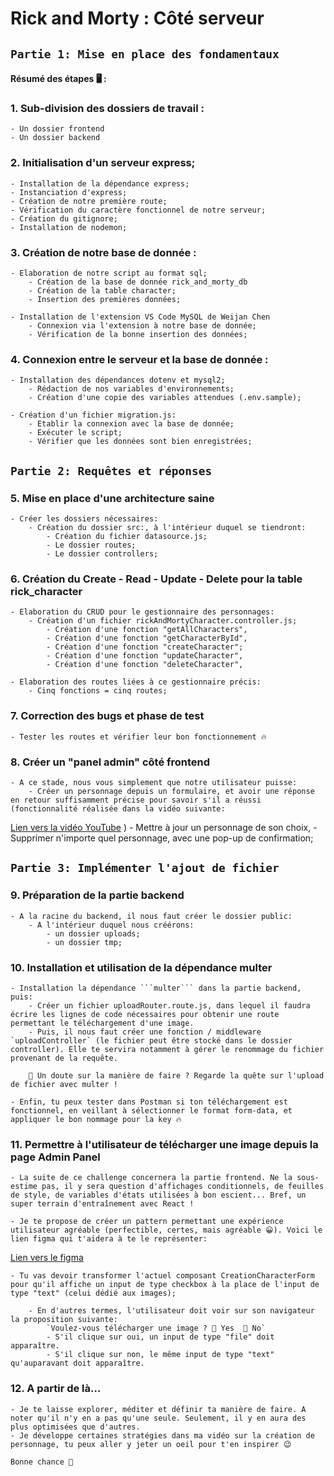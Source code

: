 # Rick and Morty : Côté serveur
## ```Partie 1: Mise en place des fondamentaux```

#### Résumé des étapes 🖥️ :
### 1. Sub-division des dossiers de travail :

    - Un dossier frontend 
    - Un dossier backend 

### 2. Initialisation d'un serveur express;

    - Installation de la dépendance express;
    - Instanciation d'express;
    - Création de notre première route;
    - Vérification du caractère fonctionnel de notre serveur;
    - Création du gitignore;
    - Installation de nodemon;

### 3. Création de notre base de donnée :
    - Elaboration de notre script au format sql;
        - Création de la base de donnée rick_and_morty_db
        - Création de la table character;
        - Insertion des premières données;

    - Installation de l'extension VS Code MySQL de Weijan Chen
        - Connexion via l'extension à notre base de donnée;
        - Vérification de la bonne insertion des données;

### 4. Connexion entre le serveur et la base de donnée :

    - Installation des dépendances dotenv et mysql2;
        - Rédaction de nos variables d'environnements;
        - Création d'une copie des variables attendues (.env.sample);

    - Création d'un fichier migration.js:
        - Etablir la connexion avec la base de donnée;
        - Exécuter le script;
        - Vérifier que les données sont bien enregistrées;

## ```Partie 2: Requêtes et réponses```

### 5. Mise en place d'une architecture saine

    - Créer les dossiers nécessaires:
        - Création du dossier src:, à l'intérieur duquel se tiendront:
            - Création du fichier datasource.js;
            - Le dossier routes;
            - Le dossier controllers;

### 6. Création du Create - Read - Update - Delete pour la table rick_character

    - Elaboration du CRUD pour le gestionnaire des personnages:
        - Création d'un fichier rickAndMortyCharacter.controller.js;
            - Création d'une fonction "getAllCharacters",
            - Création d'une fonction "getCharacterById",
            - Création d'une fonction "createCharacter";
            - Création d'une fonction "updateCharacter",
            - Création d'une fonction "deleteCharacter",
    
    - Elaboration des routes liées à ce gestionnaire précis:
        - Cinq fonctions = cinq routes;

### 7. Correction des bugs et phase de test

    - Tester les routes et vérifier leur bon fonctionnement 🔥

### 8. Créer un "panel admin" côté frontend

    - A ce stade, nous vous simplement que notre utilisateur puisse:
        - Créer un personnage depuis un formulaire, et avoir une réponse en retour suffisamment précise pour savoir s'il a réussi (fonctionnalité réalisée dans la vidéo suivante: 
[Lien vers la vidéo YouTube](https://www.youtube.com/watch?v=AR2-vcDQ8_E)
        )
        - Mettre à jour un personnage de son choix,
        - Supprimer n'importe quel personnage, avec une pop-up de confirmation;

## ```Partie 3: Implémenter l'ajout de fichier```

### 9. Préparation de la partie backend

    - A la racine du backend, il nous faut créer le dossier public:
        - A l'intérieur duquel nous créérons:
            - un dossier uploads;
            - un dossier tmp;

### 10. Installation et utilisation de la dépendance multer

    - Installation la dépendance ```multer``` dans la partie backend, puis:
        - Créer un fichier uploadRouter.route.js, dans lequel il faudra écrire les lignes de code nécessaires pour obtenir une route permettant le téléchargement d'une image.
        - Puis, il nous faut créer une fonction / middleware `uploadController` (le fichier peut être stocké dans le dossier controller). Elle te servira notamment à gérer le renommage du fichier provenant de la requête.

        🤨 Un doute sur la manière de faire ? Regarde la quête sur l'upload de fichier avec multer !

    - Enfin, tu peux tester dans Postman si ton téléchargement est fonctionnel, en veillant à sélectionner le format form-data, et appliquer le bon nommage pour la key 🔥

### 11. Permettre à l'utilisateur de télécharger une image depuis la page Admin Panel

    - La suite de ce challenge concernera la partie frontend. Ne la sous-estime pas, il y sera question d'affichages conditionnels, de feuilles de style, de variables d'états utilisées à bon escient... Bref, un super terrain d'entraînement avec React !

    - Je te propose de créer un pattern permettant une expérience utilisateur agréable (perfectible, certes, mais agréable 😀). Voici le lien figma qui t'aidera à te le représenter:

[Lien vers le figma](https://www.figma.com/file/LmZN4c2DVjuBvDgk2KfCT0/Rick-%26-Morty-Fullstack-Challenge?type=design&mode=design&t=WMhBFYfrwKhDo6AW-1) 

    - Tu vas devoir transformer l'actuel composant CreationCharacterForm pour qu'il affiche un input de type checkbox à la place de l'input de type "text" (celui dédié aux images);
    
        - En d'autres termes, l'utilisateur doit voir sur son navigateur la proposition suivante:
            `Voulez-vous télécharger une image ? 🔘 Yes  🔘 No`
            - S'il clique sur oui, un input de type "file" doit apparaître. 
            - S'il clique sur non, le même input de type "text" qu'auparavant doit apparaître.

### 12. A partir de là...

    - Je te laisse explorer, méditer et définir ta manière de faire. A noter qu'il n'y en a pas qu'une seule. Seulement, il y en aura des plus optimisées que d'autres.
    - Je développe certaines stratégies dans ma vidéo sur la création de personnage, tu peux aller y jeter un oeil pour t'en inspirer 😉

    Bonne chance 🚀
